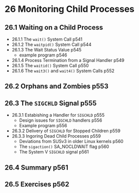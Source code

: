 
# 26 Monitoring Child Processes 

## 26.1 Waiting on a Child Process 
- 26.1.1 The `wait()` System Call p541
- 26.1.2 The `waitpid()` System Call p544
- 26.1.3 The Wait Status Value p545
  - example program p546
- 26.1.4 Process Termination from a Signal Handler p549
- 26.1.5 The `waitid()` System Call p550
- 26.1.6 The `wait3()` and `wait4()` System Calls p552
## 26.2 Orphans and Zombies p553
## 26.3 The `SIGCHLD` Signal p555
- 26.3.1 Estabishing a Handler for `SIGCHLD` p555
  - Design issues for `SIGCHLD` handlers p556
  - Example program p556
- 26.3.2 Delivery of `SIGCHLD` for Stopped Children p559
- 26.3.3 Ingoring Dead Child Processes p559
  - Deviations from SUSv3 in older Linux kernels p560
  - The `sigaction()` SA_NOCLDWAIT flag p560
  - The System V `SIGCHLD` signal p561
## 26.4 Summary p561
## 26.5 Exercises p562